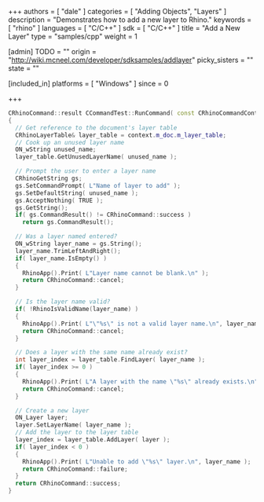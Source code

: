 +++
authors = [ "dale" ]
categories = [ "Adding Objects", "Layers" ]
description = "Demonstrates how to add a new layer to Rhino."
keywords = [ "rhino" ]
languages = [ "C/C++" ]
sdk = [ "C/C++" ]
title = "Add a New Layer"
type = "samples/cpp"
weight = 1

[admin]
TODO = ""
origin = "http://wiki.mcneel.com/developer/sdksamples/addlayer"
picky_sisters = ""
state = ""

[included_in]
platforms = [ "Windows" ]
since = 0

+++

```cpp
CRhinoCommand::result CCommandTest::RunCommand( const CRhinoCommandContext& context )
{
  // Get reference to the document's layer table
  CRhinoLayerTable& layer_table = context.m_doc.m_layer_table;
  // Cook up an unused layer name
  ON_wString unused_name;
  layer_table.GetUnusedLayerName( unused_name );

  // Prompt the user to enter a layer name
  CRhinoGetString gs;
  gs.SetCommandPrompt( L"Name of layer to add" );
  gs.SetDefaultString( unused_name );
  gs.AcceptNothing( TRUE );
  gs.GetString();
  if( gs.CommandResult() != CRhinoCommand::success )
    return gs.CommandResult();

  // Was a layer named entered?
  ON_wString layer_name = gs.String();
  layer_name.TrimLeftAndRight();
  if( layer_name.IsEmpty() )
  {
    RhinoApp().Print( L"Layer name cannot be blank.\n" );
    return CRhinoCommand::cancel;
  }

  // Is the layer name valid?
  if( !RhinoIsValidName(layer_name) )
  {
    RhinoApp().Print( L"\"%s\" is not a valid layer name.\n", layer_name );
    return CRhinoCommand::cancel;
  }

  // Does a layer with the same name already exist?
  int layer_index = layer_table.FindLayer( layer_name );
  if( layer_index >= 0 )
  {
    RhinoApp().Print( L"A layer with the name \"%s\" already exists.\n", layer_name );
    return CRhinoCommand::cancel;
  }

  // Create a new layer
  ON_Layer layer;
  layer.SetLayerName( layer_name );
  // Add the layer to the layer table
  layer_index = layer_table.AddLayer( layer );
  if( layer_index < 0 )
  {
    RhinoApp().Print( L"Unable to add \"%s\" layer.\n", layer_name );
    return CRhinoCommand::failure;
  }
  return CRhinoCommand::success;
}
```
